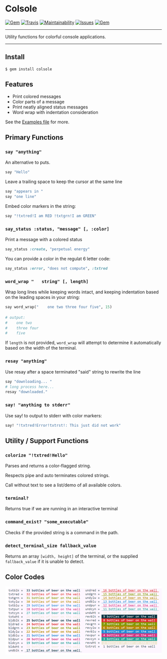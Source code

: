 Colsole
==================================================

[![Gem](https://img.shields.io/gem/v/colsole.svg?style=flat-square)](https://rubygems.org/gems/colsole)
[![Travis](https://img.shields.io/travis/DannyBen/colsole.svg?style=flat-square)](https://travis-ci.org/DannyBen/colsole)
[![Maintainability](https://img.shields.io/codeclimate/maintainability/DannyBen/colsole.svg?style=flat-square)](https://codeclimate.com/github/DannyBen/colsole)
[![Issues](https://img.shields.io/codeclimate/issues/DannyBen/colsole.svg?style=flat-square)](https://codeclimate.com/github/DannyBen/colsole)
[![Gem](https://img.shields.io/gem/dt/colsole.svg?style=flat-square)](https://rubygems.org/gems/colsole)

---

Utility functions for colorful console applications.

---


Install
--------------------------------------------------

```
$ gem install colsole
```

Features
--------------------------------------------------

- Print colored messages 
- Color parts of a message
- Print neatly aligned status messages
- Word wrap with indentation consideration

See the [Examples file][1] for more.

Primary Functions
--------------------------------------------------

### `say "anything"`

An alternative to puts.

```ruby
say "Hello"
```

Leave a trailing space to keep the cursor at the same line

```ruby
say "appears in "
say "one line"
```

Embed color markers in the string:

```ruby
say "!txtred!I am RED !txtgrn!I am GREEN"
```

### `say_status :status, "message" [, :color]`

Print a message with a colored status

```ruby
say_status :create, "perpetual energy"
```

You can provide a color in the regulat 6 letter code:

```ruby
say_status :error, "does not compute", :txtred
```

### `word_wrap "   string" [, length]`

Wrap long lines while keeping words intact, and keeping 
indentation based on the leading spaces in your string:

```ruby
say word_wrap("    one two three four five", 15)

# output:
#    one two
#    three four
#    five
```

If `length` is not provided, `word_wrap` will attempt to determine it
automatically based on the width of the terminal.


### `resay "anything"`

Use resay after a space terminated "said" string to rewrite the line

```ruby
say "downloading... "
# long process here...
resay "downloaded."
```


### `say! "anything to stderr"`

Use say! to output to stderr with color markers:

```ruby
say! "!txtred!Error!txtrst!: This just did not work"
```

Utility / Support Functions
--------------------------------------------------

### `colorize "!txtred!Hello"`

Parses and returns a color-flagged string.

Respects pipe and auto terminates colored strings.
	
Call without text to see a list/demo of all available colors.

### `terminal?`

Returns true if we are running in an interactive terminal

### `command_exist? "some_executable"`

Checks if the provided string is a command in the path.

### `detect_terminal_size fallback_value`

Returns an array `[width, height]` of the terminal, or the supplied 
`fallback_value` if it is unable to detect.


Color Codes
--------------------------------------------------

[![Color Codes](https://raw.githubusercontent.com/DannyBen/colsole/master/color-codes.png)](https://raw.githubusercontent.com/DannyBen/colsole/master/color-codes.png)


[1]: https://github.com/DannyBen/colsole/blob/master/example.rb
